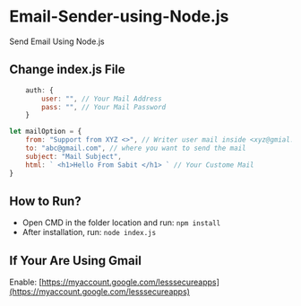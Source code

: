 # Email-Sender-using-Node.js
Send Email Using Node.js



## Change index.js File
```js
    auth: {
        user: "", // Your Mail Address 
        pass: "", // Your Mail Password
    }
```

```js
let mailOption = {
    from: "Support from XYZ <>", // Writer user mail inside <xyz@gmial.com>
    to: "abc@gmail.com", // where you want to send the mail
    subject: "Mail Subject",
    html: ` <h1>Hello From Sabit </h1> ` // Your Custome Mail
}
```
## How to Run?

* Open CMD in the folder location and run: `npm install`
* After installation, run: `node index.js`


## If Your Are Using Gmail

Enable: [https://myaccount.google.com/lesssecureapps](https://myaccount.google.com/lesssecureapps)  
